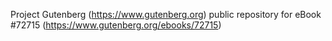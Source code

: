 Project Gutenberg (https://www.gutenberg.org) public repository
for eBook #72715 (https://www.gutenberg.org/ebooks/72715)
